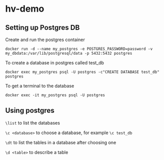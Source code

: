 # hv-demo

## Setting up Postgres DB
Create and run the postgres container
```
docker run -d --name my_postgres -e POSTGRES_PASSWORD=password -v my_dbdata:/var/lib/postgresql/data -p 5432:5432 postgres
```

To create a database in postgres called test_db
```
docker exec my_postgres psql -U postgres -c"CREATE DATABASE test_db" postgres
```

To get a terminal to the database
```
docker exec -it my_postgres psql -U postgres
```

## Using postgres
`\list` to list the databases

`\c <database>` to choose a database, for example `\c test_db`

`\dt` to list the tables in a database after choosing one  

`\d <table>` to describe a table